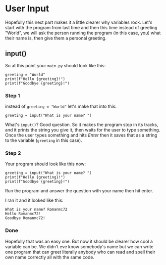 # User Input

Hopefully this next part makes it a little clearer why variables rock. Let's start with the program from last time and then this time instead of greeting "World", we will ask the person running the program (in this case, you) what their name is, then give them a personal greeting.

## input()

So at this point your `main.py` should look like this:

```python3
greeting = "World"
print(f"Hello {greeting}!")
print(f"Goodbye {greeting}!")
```

### Step 1

instead of `greeting = "World"` let's make that into this:

```
greeting = input("What is your name? ")
```

What's `input()`? Good question. So it makes the program stop in its tracks, and it prints the string you give it, then waits for the user to type something. Once the user types something and hits *Enter* then it saves that as a string to the variable (`greeting` in this case).

### Step 2

Your program should look like this now:

```python3
greeting = input("What is your name? ")
print(f"Hello {greeting}!")
print(f"Goodbye {greeting}!")
```

Run the program and answer the question with your name then hit enter.

I ran it and it looked like this:

```
What is your name? Romanmc72
Hello Romanmc72!
Goodbye Romanmc72!
```

### Done

Hopefully that was an easy one. But now it should be clearer how cool a variable can be. We didn't eve know somebody's name but we can write one program that can greet literally anybody who can read and spell their own name correctly all with the same code.
